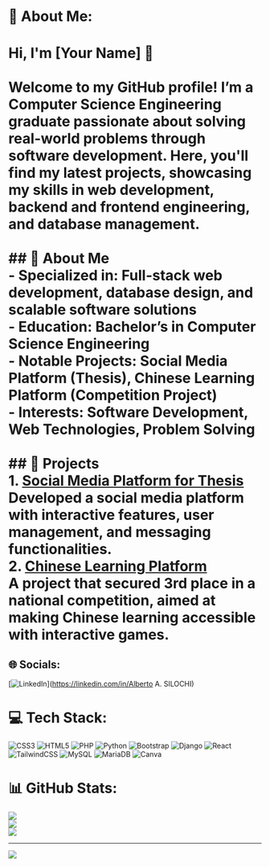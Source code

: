 # 💫 About Me:
# Hi, I'm [Your Name] 👋<br><br>Welcome to my GitHub profile! I’m a Computer Science Engineering graduate passionate about solving real-world problems through software development. Here, you'll find my latest projects, showcasing my skills in web development, backend and frontend engineering, and database management.<br><br>## 🔹 About Me<br>- **Specialized in:** Full-stack web development, database design, and scalable software solutions<br>- **Education:** Bachelor’s in Computer Science Engineering<br>- **Notable Projects:** Social Media Platform (Thesis), Chinese Learning Platform (Competition Project)<br>- **Interests:** Software Development, Web Technologies, Problem Solving<br><br>## 🔹 Projects<br>1. **[Social Media Platform for Thesis](Link)**  <br>   Developed a social media platform with interactive features, user management, and messaging functionalities.<br>2. **[Chinese Learning Platform](Link)**  <br>   A project that secured 3rd place in a national competition, aimed at making Chinese learning accessible with interactive games.


## 🌐 Socials:
[![LinkedIn](https://img.shields.io/badge/LinkedIn-%230077B5.svg?logo=linkedin&logoColor=white)](https://linkedin.com/in/Alberto A. SILOCHI) 

# 💻 Tech Stack:
![CSS3](https://img.shields.io/badge/css3-%231572B6.svg?style=for-the-badge&logo=css3&logoColor=white) ![HTML5](https://img.shields.io/badge/html5-%23E34F26.svg?style=for-the-badge&logo=html5&logoColor=white) ![PHP](https://img.shields.io/badge/php-%23777BB4.svg?style=for-the-badge&logo=php&logoColor=white) ![Python](https://img.shields.io/badge/python-3670A0?style=for-the-badge&logo=python&logoColor=ffdd54) ![Bootstrap](https://img.shields.io/badge/bootstrap-%238511FA.svg?style=for-the-badge&logo=bootstrap&logoColor=white) ![Django](https://img.shields.io/badge/django-%23092E20.svg?style=for-the-badge&logo=django&logoColor=white) ![React](https://img.shields.io/badge/react-%2320232a.svg?style=for-the-badge&logo=react&logoColor=%2361DAFB) ![TailwindCSS](https://img.shields.io/badge/tailwindcss-%2338B2AC.svg?style=for-the-badge&logo=tailwind-css&logoColor=white) ![MySQL](https://img.shields.io/badge/mysql-4479A1.svg?style=for-the-badge&logo=mysql&logoColor=white) ![MariaDB](https://img.shields.io/badge/MariaDB-003545?style=for-the-badge&logo=mariadb&logoColor=white) ![Canva](https://img.shields.io/badge/Canva-%2300C4CC.svg?style=for-the-badge&logo=Canva&logoColor=white)
# 📊 GitHub Stats:
![](https://github-readme-stats.vercel.app/api?username=Alberto-A-Silochi&theme=dracula&hide_border=false&include_all_commits=true&count_private=true)<br/>
![](https://github-readme-streak-stats.herokuapp.com/?user=Alberto-A-Silochi&theme=dracula&hide_border=false)<br/>
![](https://github-readme-stats.vercel.app/api/top-langs/?username=Alberto-A-Silochi&theme=dracula&hide_border=false&include_all_commits=true&count_private=true&layout=compact)

---
[![](https://visitcount.itsvg.in/api?id=Alberto-A-Silochi&icon=0&color=0)](https://visitcount.itsvg.in)

<!-- Proudly created with GPRM ( https://gprm.itsvg.in ) -->
